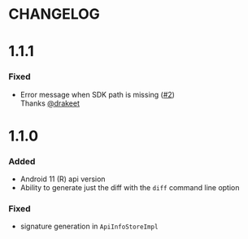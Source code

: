 # CHANGELOG

# 1.1.1
### Fixed
* Error message when SDK path is missing ([#2])<br>Thanks [@drakeet]

[#2]: https://github.com/noties/Enhance/pull/2
[@drakeet]: https://github.com/drakeet

# 1.1.0
### Added
* Android 11 (R) api version
* Ability to generate just the diff with the `diff` command line option

### Fixed
* signature generation in `ApiInfoStoreImpl` 
